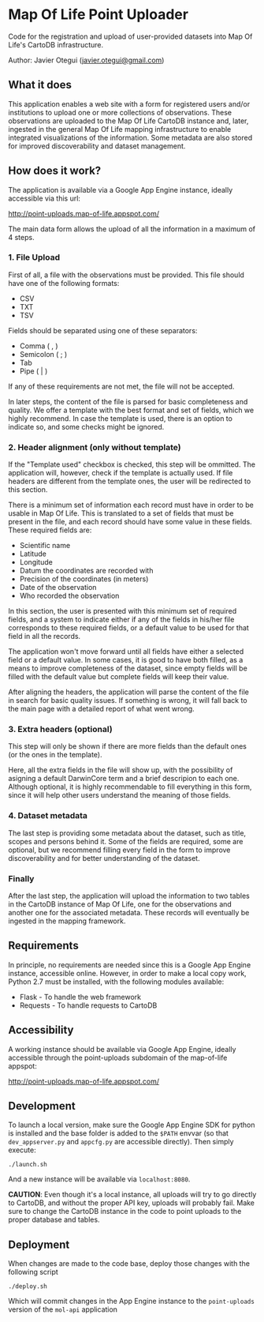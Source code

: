 Map Of Life Point Uploader
===

Code for the registration and upload of user-provided datasets into Map Of Life's CartoDB infrastructure.

Author: Javier Otegui (javier.otegui@gmail.com)

What it does
---

This application enables a web site with a form for registered users and/or institutions to upload one or more collections of observations. These observations are uploaded to the Map Of Life CartoDB instance and, later, ingested in the general Map Of Life mapping infrastructure to enable integrated visualizations of the information. Some metadata are also stored for improved discoverability and dataset management.

How does it work?
---

The application is available via a Google App Engine instance, ideally accessible via this url:

http://point-uploads.map-of-life.appspot.com/

The main data form allows the upload of all the information in a maximum of 4 steps.

### 1. File Upload

First of all, a file with the observations must be provided. This file should have one of the following formats:

* CSV
* TXT
* TSV

Fields should be separated using one of these separators:

* Comma ( , )
* Semicolon ( ; )
* Tab
* Pipe ( | )

If any of these requirements are not met, the file will not be accepted.

In later steps, the content of the file is parsed for basic completeness and quality. We offer a template with the best format and set of fields, which we highly recommend. In case the template is used, there is an option to indicate so, and some checks might be ignored.

### 2. Header alignment (only without template)

If the "Template used" checkbox is checked, this step will be ommitted. The application will, however, check if the template is actually used. If file headers are different from the template ones, the user will be redirected to this section.

There is a minimum set of information each record must have in order to be usable in Map Of Life. This is translated to a set of fields that must be present in the file, and each record should have some value in these fields. These required fields are:

* Scientific name
* Latitude
* Longitude
* Datum the coordinates are recorded with
* Precision of the coordinates (in meters)
* Date of the observation
* Who recorded the observation

In this section, the user is presented with this minimum set of required fields, and a system to indicate either if any of the fields in his/her file corresponds to these required fields, or a default value to be used for that field in all the records.

The application won't move forward until all fields have either a selected field or a default value. In some cases, it is good to have both filled, as a means to improve completeness of the dataset, since empty fields will be filled with the default value but complete fields will keep their value.

After aligning the headers, the application will parse the content of the file in search for basic quality issues. If something is wrong, it will fall back to the main page with a detailed report of what went wrong.

### 3. Extra headers (optional)

This step will only be shown if there are more fields than the default ones (or the ones in the template).

Here, all the extra fields in the file will show up, with the possibility of asigning a default DarwinCore term and a brief descripion to each one. Although optional, it is highly recommendable to fill everything in this form, since it will help other users understand the meaning of those fields.

### 4. Dataset metadata

The last step is providing some metadata about the dataset, such as title, scopes and persons behind it. Some of the fields are required, some are optional, but we recommend filling every field in the form to improve discoverability and for better understanding of the dataset.

### Finally

After the last step, the application will upload the information to two tables in the CartoDB instance of Map Of Life, one for the observations and another one for the associated metadata. These records will eventually be ingested in the mapping framework.

Requirements
---

In principle, no requirements are needed since this is a Google App Engine instance, accessible online. However, in order to make a local copy work, Python 2.7 must be installed, with the following modules available:

* Flask - To handle the web framework
* Requests - To handle requests to CartoDB

Accessibility
---
A working instance should be available via Google App Engine, ideally accessible through the point-uploads subdomain of the map-of-life appspot:

http://point-uploads.map-of-life.appspot.com/

Development
---

To launch a local version, make sure the Google App Engine SDK for python is installed and the base folder is added to the `$PATH` envvar (so that `dev_appserver.py` and `appcfg.py` are accessible directly). Then simply execute:

    ./launch.sh

And a new instance will be available via `localhost:8080`.

**CAUTION**: Even though it's a local instance, all uploads will try to go directly to CartoDB, and without the proper API key, uploads will probably fail. Make sure to change the CartoDB instance in the code to point uploads to the proper database and tables.

Deployment
---

When changes are made to the code base, deploy those changes with the following script

    ./deploy.sh

Which will commit changes in the App Engine instance to the `point-uploads` version of the `mol-api` application